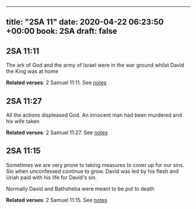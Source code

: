 
---
title: "2SA 11"
date: 2020-04-22 06:23:50 +00:00
book: 2SA
draft: false
---

## 2SA 11:11

The ark of God and the army of Israel were in the war ground whilst David the King was at home

**Related verses**: 2 Samuel 11:11. See [notes](https://my.bible.com/notes/3413162110657225496)


## 2SA 11:27

All the actions displeased God. An innocent man had been murdered and his wife taken

**Related verses**: 2 Samuel 11:27. See [notes](https://my.bible.com/notes/3413125772406940079)


## 2SA 11:15

Sometimes we are very prone to taking measures to cover up for our sins. Sin when unconfessed continue to grow. David was led by his flesh and Uriah paid with his life for David's sin.

Normally David and Bathsheba were meant to be put to death

**Related verses**: 2 Samuel 11:15. See [notes](https://my.bible.com/notes/3413123365807579533)

